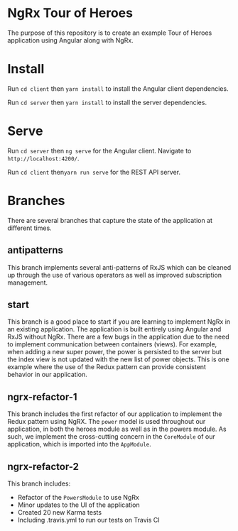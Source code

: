 # NgRx Tour of Heroes

The purpose of this repository is to create an example Tour of Heroes application using Angular along with NgRx.

# Install

Run `cd client` then `yarn install` to install the Angular client dependencies.

Run `cd server` then `yarn install` to install the server dependencies.

# Serve

Run `cd server` then `ng serve` for the Angular client. Navigate to `http://localhost:4200/`.

Run `cd client` then`yarn run serve` for the REST API server.

# Branches

There are several branches that capture the state of the application at different times.

## antipatterns

This branch implements several anti-patterns of RxJS which can be cleaned up through the use of various operators as well as improved subscription management.

## start

This branch is a good place to start if you are learning to implement NgRx in an existing application.
The application is built entirely using Angular and RxJS without NgRx.
There are a few bugs in the application due to the need to implement communication between containers (views).
For example, when adding a new super power, the power is persisted to the server but the index view is not updated with the new list of power objects.
This is one example where the use of the Redux pattern can provide consistent behavior in our application.

## ngrx-refactor-1

This branch includes the first refactor of our application to implement the Redux pattern using NgRX.
The `power` model is used throughout our application, in both the heroes module as well as in the powers module.
As such, we implement the cross-cutting concern in the `CoreModule` of our application, which is imported into the `AppModule`.

## ngrx-refactor-2

This branch includes:

* Refactor of the `PowersModule` to use NgRx
* Minor updates to the UI of the application
* Created 20 new Karma tests
* Including .travis.yml to run our tests on Travis CI